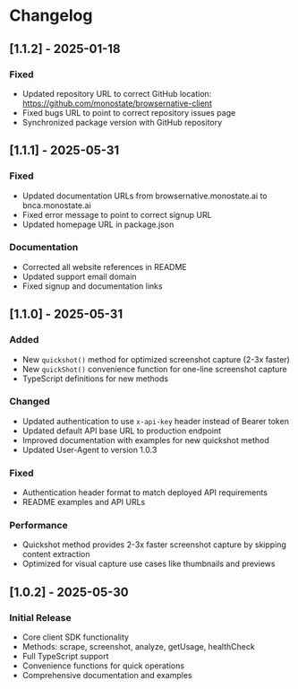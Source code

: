 # Changelog

## [1.1.2] - 2025-01-18

### Fixed
- Updated repository URL to correct GitHub location: https://github.com/monostate/browsernative-client
- Fixed bugs URL to point to correct repository issues page
- Synchronized package version with GitHub repository

## [1.1.1] - 2025-05-31

### Fixed
- Updated documentation URLs from browsernative.monostate.ai to bnca.monostate.ai
- Fixed error message to point to correct signup URL
- Updated homepage URL in package.json

### Documentation
- Corrected all website references in README
- Updated support email domain
- Fixed signup and documentation links

## [1.1.0] - 2025-05-31

### Added
- New `quickshot()` method for optimized screenshot capture (2-3x faster)
- New `quickShot()` convenience function for one-line screenshot capture
- TypeScript definitions for new methods

### Changed
- Updated authentication to use `x-api-key` header instead of Bearer token
- Updated default API base URL to production endpoint
- Improved documentation with examples for new quickshot method
- Updated User-Agent to version 1.0.3

### Fixed
- Authentication header format to match deployed API requirements
- README examples and API URLs

### Performance
- Quickshot method provides 2-3x faster screenshot capture by skipping content extraction
- Optimized for visual capture use cases like thumbnails and previews

## [1.0.2] - 2025-05-30

### Initial Release
- Core client SDK functionality
- Methods: scrape, screenshot, analyze, getUsage, healthCheck
- Full TypeScript support
- Convenience functions for quick operations
- Comprehensive documentation and examples